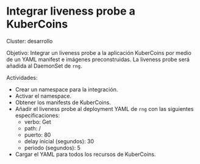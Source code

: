 # Integrar liveness probe a KuberCoins

Cluster:
desarrollo

Objetivo: 
Integrar un liveness probe a la aplicación KuberCoins por medio de un YAML manifest e imágenes preconstruidas. La liveness probe será añadida al DaemonSet de `rng`.

Actividades:
- Crear un namespace para la integración.
- Activar el namespace.
- Obtener los manifests de KuberCoins.
- Añadir el liveness probe al deployment YAML de `rng` con las siguientes especificaciones:
  - verbo: Get
  - path: /
  - puerto: 80
  - delay inicial (segundos): 30
  - periodo (segundos): 5
- Cargar el YAML para todos los recursos de KuberCoins.